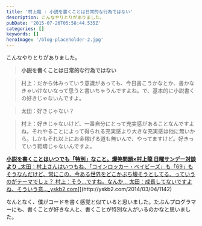 ```yaml
---
title: '村上龍 : 小説を書くことは日常的な行為ではない'
description: こんなやりとりがありました。
pubDate: '2015-07-26T05:58:44.535Z'
categories: []
keywords: []
heroImage: '/blog-placeholder-2.jpg'
---
```


こんなやりとりがありました。

> **小説を書くことは日常的な行為ではない**

> 村上：だから休みっていう意識があっても、今日書こうかなとか、書かなきゃいけないなって思うと書いちゃうんですよね。で、基本的に小説書くの好きじゃないんですよ。

> 太田：好きじゃない？

> 村上：好きじゃないけど、一番自分にとって充実感があることなんですよね。それやることによって得られる充実感より大きな充実感は他に無いから。しかもそれ以上にお金稼げる道も無いんで、やってますけど。好きっていう範疇じゃないんですよ。

[**小説を書くことはいつでも「特別」なこと。爆笑問題×村上龍 日曜サンデー対談より**
_太田：村上さんはいつもね、「コインロッカー・ベイビーズ」も「69」もそうなんだけど、常にこの、今ある世界をどこかぶち壊そうとしてる、っていうのがテーマでしょ？ 村上：そう...ですね。なんか... 太田：成長してないですよね、そういう意…_yskb2.com](http://yskb2.com/2014/03/04/1142 "http://yskb2.com/2014/03/04/1142")[](http://yskb2.com/2014/03/04/1142)

なんとなく、僕がコードを書く感覚と似ていると思いました。たぶんプログラマーにも、書くことが好きな人と、書くことが特別な人がいるのかなと思いました。